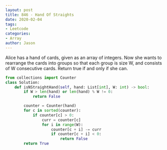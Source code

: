 ```yaml
---
layout: post
title: 846 - Hand Of Straights
date: 2020-02-04
tags:
- Leetcode
categories:
- Array
author: Jason
---
```

Alice has a hand of cards, given as an array of integers. Now she wants to rearrange the cards into groups so that each group is size W, and consists of W consecutive cards. Return true if and only if she can.

```python
from collections import Counter
class Solution:
    def isNStraightHand(self, hand: List[int], W: int) -> bool:
        if W > len(hand) or len(hand) % W != 0:
            return False

        counter = Counter(hand)
        for c in sorted(counter):
            if counter[c] > 0:
                curr = counter[c]
                for i in range(W):
                    counter[c + i] -= curr
                    if counter[c + i] < 0:
                        return False
        return True
```
